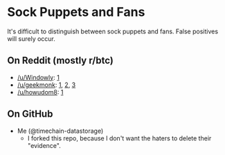 # Sock Puppets and Fans

It's difficult to distinguish between sock puppets and fans. False positives will surely occur.

## On Reddit (mostly r/btc)

* [/u/Windowly](https://www.reddit.com/user/Windowly): [1](http://archive.is/FvSCk)
* [/u/geekmonk](https://www.reddit.com/user/geekmonk): [1](http://archive.is/WYyWe), [2](http://archive.is/3ew0o), [3](https://imgur.com/5gUWRAU.png)
* [/u/howudom8](https://www.reddit.com/user/howudom8): [1](http://archive.is/4zU5r)

## On GitHub

* Me (@timechain-datastorage)
  - I forked this repo, because I don't want the haters to delete their "evidence".
